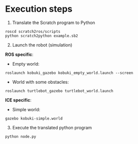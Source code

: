 # Execution steps

1. Translate the Scratch program to Python

```
roscd scratch2ros/scripts
python scratch2python example.sb2
```
  
2. Launch the robot (simulation)

**ROS specific**:

* Empty world:

```
roslaunch kobuki_gazebo kobuki_empty_world.launch --screen
```

* World with some obstacles:

```
roslaunch turtlebot_gazebo turtlebot_world.launch
```

**ICE specific**:

* Simple world:

```
gazebo kobuki-simple.world 
```

3. Execute the translated python program

```
python node.py
```
